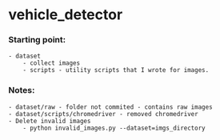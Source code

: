# vehicle_detector

### Starting point:
    - dataset
        - collect images
        - scripts - utility scripts that I wrote for images.


### Notes:
    - dataset/raw - folder not commited - contains raw images
    - dataset/scripts/chromedriver - removed chromedriver
    - Delete invalid images
        - python invalid_images.py --dataset=imgs_directory
